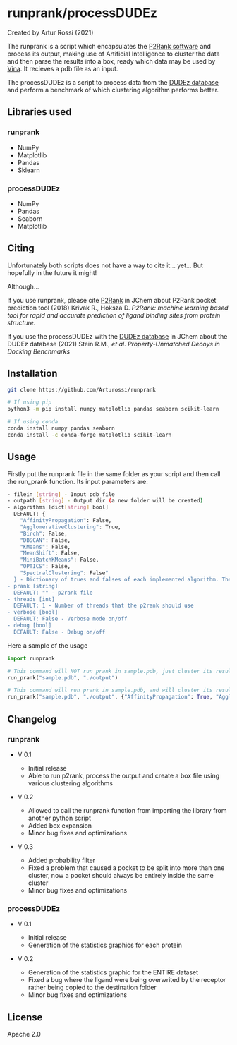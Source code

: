 runprank/processDUDEz
=====================

Created by Artur Rossi (2021)

The runprank is a script which encapsulates the [P2Rank software](https://github.com/rdk/p2rank) and process its output, making use of Artificial Intelligence to cluster the data and then parse the results into a box, ready which data may be used by [Vina](http://vina.scripps.edu). It recieves a pdb file as an input.

The processDUDEz is a script to process data from the [DUDEz database](https://dudez.docking.org) and perform a benchmark of which clustering algorithm performs better.


## Libraries used

### runprank

- NumPy
- Matplotlib
- Pandas
- Sklearn

### processDUDEz

- NumPy
- Pandas
- Seaborn
- Matplotlib


## Citing

Unfortunately both scripts does not have a way to cite it... yet... But hopefully in the future it might!

Although...

If you use runprank, please cite [P2Rank](https://doi.org/10.1186/s13321-018-0285-8) in JChem about P2Rank pocket prediction tool (2018)
Krivak R., Hoksza D. *P2Rank: machine learning based tool for rapid and accurate prediction of ligand binding sites from protein structure.*

If you use the processDUDEz with the [DUDEz database](https://doi.org/10.1021/acs.jcim.0c00598) in JChem about the DUDEz database (2021)
Stein R.M., *et al*. *Property-Unmatched Decoys in Docking Benchmarks*


## Installation

```sh
git clone https://github.com/Arturossi/runprank

# If using pip
python3 -m pip install numpy matplotlib pandas seaborn scikit-learn

# If using conda
conda install numpy pandas seaborn
conda install -c conda-forge matplotlib scikit-learn
```


## Usage

Firstly put the runprank file in the same folder as your script and then call the run_prank function. Its input parameters are:
```sh
- filein [string] - Input pdb file
- outpath [string] - Output dir (a new folder will be created)
- algorithms [dict[string] bool]
  DEFAULT: {
    "AffinityPropagation": False,
    "AgglomerativeClustering": True,
    "Birch": False,
    "DBSCAN": False,
    "KMeans": False,
    "MeanShift": False,
    "MiniBatchKMeans": False,
    "OPTICS": False,
    "SpectralClustering": False"
  } - Dictionary of trues and falses of each implemented algorithm. The options are: AffinityPropagation, AgglomerativeClustering, Birch, DBSCAN, KMeans, MeanShift, MiniBatchKMeans, OPTICS, SpectralClustering
- prank [string]
  DEFAULT: "" - p2rank file
- threads [int]
  DEFAULT: 1 - Number of threads that the p2rank should use
- verbose [bool]
  DEFAULT: False - Verbose mode on/off
- debug [bool]
  DEFAULT: False - Debug on/off
```

Here a sample of the usage

```python
import runprank

# This command will NOT run prank in sample.pdb, just cluster its results, only with Agglomerative Clustering and then output the results in the ./output folder
run_prank("sample.pdb", "./output")

# This command will run prank in sample.pdb, and will cluster its results using all supported algorithms and will generate files with statistics data (this is useful to perform benchmarks) to the ./output folder
run_prank("sample.pdb", "./output", {"AffinityPropagation": True, "AgglomerativeClustering": True,"Birch": True, "DBSCAN": True, "KMeans": True, "MeanShift": True, "MiniBatchKMeans": True, "OPTICS": True, "SpectralClustering": True"}, "/path/to/prank", 1, False, True)
```


## Changelog

### runprank

* V 0.1
	* Initial release
	* Able to run p2rank, process the output and create a box file using various clustering algorithms

* V 0.2
	* Allowed to call the runprank function from importing the library from another python script
	* Added box expansion
	* Minor bug fixes and optimizations

* V 0.3
	* Added probability filter
	* Fixed a problem that caused a pocket to be split into more than one cluster, now a pocket should always be entirely inside the same cluster
	* Minor bug fixes and optimizations

### processDUDEz

* V 0.1
	* Initial release
	* Generation of the statistics graphics for each protein

* V 0.2
	* Generation of the statistics graphic for the ENTIRE dataset
	* Fixed a bug where the ligand were being overwrited by the receptor rather being copied to the destination folder
	* Minor bug fixes and optimizations


## License

Apache 2.0
